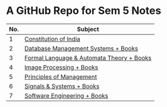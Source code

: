 # A GitHub Repo for Sem 5 Notes

| No. | Subject |
| --- | --- |
| 1 | [Constitution of India](https://github.com/therandomuser03/sem5-notes/tree/main/Notes/Constitution%20of%20India) |
| 2 | [Database Management Systems + Books](https://github.com/therandomuser03/sem5-notes/tree/main/Notes/Database%20Management%20Systems) |
| 3 | [Formal Language & Automata Theory + Books](https://github.com/therandomuser03/sem5-notes/tree/main/Notes/Formal%20Language%20%26%20Automata%20Theory) |
| 4 | [Image Processing + Books](https://github.com/therandomuser03/sem5-notes/tree/main/Notes/Image%20Processing) |
| 5 | [Principles of Management](https://github.com/therandomuser03/sem5-notes/tree/main/Notes/Principles%20of%20Management/previous%20year%20notes) |
| 6 | [Signals & Systems + Books](https://github.com/therandomuser03/sem5-notes/tree/main/Notes/Signals%20%26%20Systems) |
| 7 | [Software Engineering + Books](https://github.com/therandomuser03/sem5-notes/tree/main/Notes/Software%20Engineering ) |